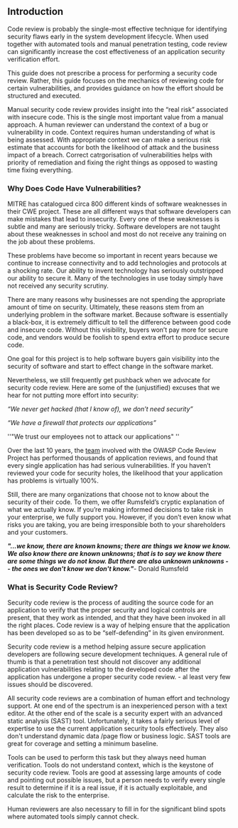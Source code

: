 ## Introduction

Code review is probably the single-most effective technique for
identifying security flaws early in the system development lifecycle.
When used together with automated tools and manual penetration testing,
code review can significantly increase the cost effectiveness of an
application security verification effort.

This guide does not prescribe a process for performing a security code
review. Rather, this guide focuses on the mechanics of reviewing code
for certain vulnerabilities, and provides guidance on how the effort
should be structured and executed.

Manual security code review provides insight into the “real risk”
associated with insecure code. This is the single most important value
from a manual approach. A human reviewer can understand the context of a
bug or vulnerability in code. Context requires human understanding of
what is being assessed. With appropriate context we can make a serious
risk estimate that accounts for both the likelihood of attack and the
business impact of a breach. Correct catrgorisation of vulnerabilities
helps with priority of remediation and fixing the right things as
opposed to wasting time fixing everything.

### Why Does Code Have Vulnerabilities?

MITRE has catalogued circa 800 different kinds of software weaknesses in
their CWE project. These are all different ways that software developers
can make mistakes that lead to insecurity. Every one of these weaknesses
is subtle and many are seriously tricky. Software developers are not
taught about these weaknesses in school and most do not receive any
training on the job about these problems.

These problems have become so important in recent years because we
continue to increase connectivity and to add technologies and protocols
at a shocking rate. Our ability to invent technology has seriously
outstripped our ability to secure it. Many of the technologies in use
today simply have not received any security scrutiny.

There are many reasons why businesses are not spending the appropriate
amount of time on security. Ultimately, these reasons stem from an
underlying problem in the software market. Because software is
essentially a black-box, it is extremely difficult to tell the
difference between good code and insecure code. Without this visibility,
buyers won’t pay more for secure code, and vendors would be foolish to
spend extra effort to produce secure code.

One goal for this project is to help software buyers gain visibility
into the security of software and start to effect change in the software
market.

Nevertheless, we still frequently get pushback when we advocate for
security code review. Here are some of the (unjustified) excuses that we
hear for not putting more effort into security:

*“We never get hacked (that I know of), we don’t need security”*

*“We have a firewall that protects our applications”*

''"We trust our employees not to attack our applications" ''

Over the last 10 years, the [team](team "wikilink") involved with the
OWASP Code Review Project has performed thousands of application
reviews, and found that every single application has had serious
vulnerabilities. If you haven’t reviewed your code for security holes,
the likelihood that your application has problems is virtually 100%.

Still, there are many organizations that choose not to know about the
security of their code. To them, we offer Rumsfeld’s cryptic explanation
of what we actually know. If you’re making informed decisions to take
risk in your enterprise, we fully support you. However, if you don’t
even know what risks you are taking, you are being irresponsible both to
your shareholders and your customers.

***"...we know, there are known knowns; there are things we know we
know. We also know there are known unknowns; that is to say we know
there are some things we do not know. But there are also unknown
unknowns -- the ones we don't know we don't know."***- Donald Rumsfeld

### What is Security Code Review?

Security code review is the process of auditing the source code for an
application to verify that the proper security and logical controls are
present, that they work as intended, and that they have been invoked in
all the right places. Code review is a way of helping ensure that the
application has been developed so as to be “self-defending” in its given
environment.

Security code review is a method helping assure secure application
developers are following secure development techniques. A general rule
of thumb is that a penetration test should not discover any additional
application vulnerabilities relating to the developed code after the
application has undergone a proper security code review. - al least very
few issues should be discovered.

All security code reviews are a combination of human effort and
technology support. At one end of the spectrum is an inexperienced
person with a text editor. At the other end of the scale is a security
expert with an advanced static analysis (SAST) tool. Unfortunately, it
takes a fairly serious level of expertise to use the current application
security tools effectively. They also don't understand dynamic data
/page flow or business logic. SAST tools are great for coverage and
setting a minimum baseline.

Tools can be used to perform this task but they always need human
verification. Tools do not understand context, which is the keystone of
security code review. Tools are good at assessing large amounts of code
and pointing out possible issues, but a person needs to verify every
single result to determine if it is a real issue, if it is actually
exploitable, and calculate the risk to the enterprise.

Human reviewers are also necessary to fill in for the significant blind
spots where automated tools simply cannot check.